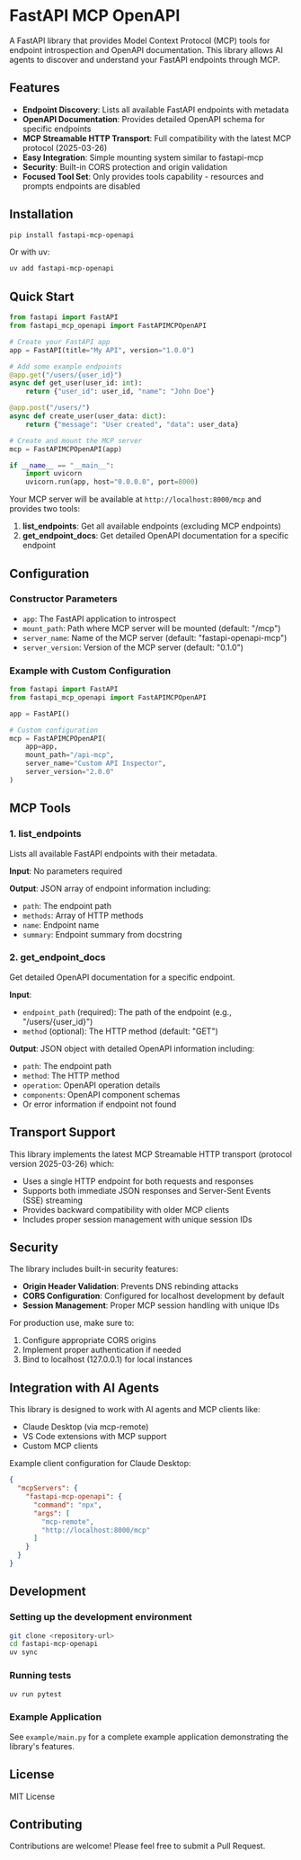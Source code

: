 # FastAPI MCP OpenAPI

A FastAPI library that provides Model Context Protocol (MCP) tools for endpoint introspection and OpenAPI documentation. This library allows AI agents to discover and understand your FastAPI endpoints through MCP.

## Features

- **Endpoint Discovery**: Lists all available FastAPI endpoints with metadata
- **OpenAPI Documentation**: Provides detailed OpenAPI schema for specific endpoints
- **MCP Streamable HTTP Transport**: Full compatibility with the latest MCP protocol (2025-03-26)
- **Easy Integration**: Simple mounting system similar to fastapi-mcp
- **Security**: Built-in CORS protection and origin validation
- **Focused Tool Set**: Only provides tools capability - resources and prompts endpoints are disabled

## Installation

```bash
pip install fastapi-mcp-openapi
```

Or with uv:

```bash
uv add fastapi-mcp-openapi
```

## Quick Start

```python
from fastapi import FastAPI
from fastapi_mcp_openapi import FastAPIMCPOpenAPI

# Create your FastAPI app
app = FastAPI(title="My API", version="1.0.0")

# Add some example endpoints
@app.get("/users/{user_id}")
async def get_user(user_id: int):
    return {"user_id": user_id, "name": "John Doe"}

@app.post("/users/")
async def create_user(user_data: dict):
    return {"message": "User created", "data": user_data}

# Create and mount the MCP server
mcp = FastAPIMCPOpenAPI(app)

if __name__ == "__main__":
    import uvicorn
    uvicorn.run(app, host="0.0.0.0", port=8000)
```

Your MCP server will be available at `http://localhost:8000/mcp` and provides two tools:

1. **list_endpoints**: Get all available endpoints (excluding MCP endpoints)
2. **get_endpoint_docs**: Get detailed OpenAPI documentation for a specific endpoint

## Configuration

### Constructor Parameters

- `app`: The FastAPI application to introspect
- `mount_path`: Path where MCP server will be mounted (default: "/mcp")
- `server_name`: Name of the MCP server (default: "fastapi-openapi-mcp")
- `server_version`: Version of the MCP server (default: "0.1.0")

### Example with Custom Configuration

```python
from fastapi import FastAPI
from fastapi_mcp_openapi import FastAPIMCPOpenAPI

app = FastAPI()

# Custom configuration
mcp = FastAPIMCPOpenAPI(
    app=app,
    mount_path="/api-mcp",
    server_name="Custom API Inspector",
    server_version="2.0.0"
)
```

## MCP Tools

### 1. list_endpoints

Lists all available FastAPI endpoints with their metadata.

**Input**: No parameters required

**Output**: JSON array of endpoint information including:
- `path`: The endpoint path  
- `methods`: Array of HTTP methods
- `name`: Endpoint name
- `summary`: Endpoint summary from docstring

### 2. get_endpoint_docs

Get detailed OpenAPI documentation for a specific endpoint.

**Input**:
- `endpoint_path` (required): The path of the endpoint (e.g., "/users/{user_id}")
- `method` (optional): The HTTP method (default: "GET")

**Output**: JSON object with detailed OpenAPI information including:
- `path`: The endpoint path
- `method`: The HTTP method
- `operation`: OpenAPI operation details
- `components`: OpenAPI component schemas
- Or error information if endpoint not found

## Transport Support

This library implements the latest MCP Streamable HTTP transport (protocol version 2025-03-26) which:

- Uses a single HTTP endpoint for both requests and responses
- Supports both immediate JSON responses and Server-Sent Events (SSE) streaming
- Provides backward compatibility with older MCP clients
- Includes proper session management with unique session IDs

## Security

The library includes built-in security features:

- **Origin Header Validation**: Prevents DNS rebinding attacks
- **CORS Configuration**: Configured for localhost development by default
- **Session Management**: Proper MCP session handling with unique IDs

For production use, make sure to:
1. Configure appropriate CORS origins
2. Implement proper authentication if needed
3. Bind to localhost (127.0.0.1) for local instances

## Integration with AI Agents

This library is designed to work with AI agents and MCP clients like:

- Claude Desktop (via mcp-remote)
- VS Code extensions with MCP support
- Custom MCP clients

Example client configuration for Claude Desktop:

```json
{
  "mcpServers": {
    "fastapi-mcp-openapi": {
      "command": "npx",
      "args": [
        "mcp-remote",
        "http://localhost:8000/mcp"
      ]
    }
  }
}
```

## Development

### Setting up the development environment

```bash
git clone <repository-url>
cd fastapi-mcp-openapi
uv sync
```

### Running tests

```bash
uv run pytest
```

### Example Application

See `example/main.py` for a complete example application demonstrating the library's features.

## License

MIT License

## Contributing

Contributions are welcome! Please feel free to submit a Pull Request.
